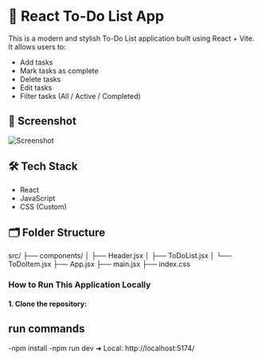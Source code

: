 # 📝 React To-Do List App

This is a modern and stylish To-Do List application built using React + Vite. It allows users to:

-  Add tasks
-  Mark tasks as complete
-  Delete tasks
-  Edit tasks
-  Filter tasks (All / Active / Completed)

## 📸 Screenshot
![Screenshot](./todolist.PNG)


## 🛠️ Tech Stack

- React 
- JavaScript 
- CSS (Custom)


## 🗂️ Folder Structure

src/
├── components/
│ ├── Header.jsx
│ ├── ToDoList.jsx
│ └── ToDoItem.jsx
├── App.jsx
├── main.jsx
├── index.css

### How to Run This Application Locally
#### 1. **Clone the repository**:
##  run commands
-npm install
-npm run dev
➜  Local:   http://localhost:5174/






